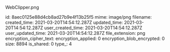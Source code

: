 WebClipper.png

id: 8aec0125e88d4cb8ad27b9e4f13b25f5
mime: image/png
filename: 
created_time: 2021-03-20T14:54:12.287Z
updated_time: 2021-03-20T14:54:12.287Z
user_created_time: 2021-03-20T14:54:12.287Z
user_updated_time: 2021-03-20T14:54:12.287Z
file_extension: png
encryption_cipher_text: 
encryption_applied: 0
encryption_blob_encrypted: 0
size: 8894
is_shared: 0
type_: 4